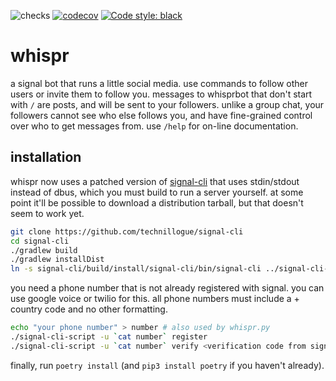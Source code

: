 ![checks](https://github.com/technillogue/whispr/workflows/checks/badge.svg)
[![codecov](https://codecov.io/gh/technillogue/whispr/branch/main/graph/badge.svg?token=bjcvyeVTsL)](https://codecov.io/gh/technillogue/whispr) [![Code style: black](https://img.shields.io/badge/code%20style-black-000000.svg)](https://github.com/psf/black) 

# whispr

a signal bot that runs a little social media. use commands to follow other users or invite them to follow you. messages to whisprbot that don't start with `/` are posts, and will be sent to your followers. unlike a group chat, your followers cannot see who else follows you, and have fine-grained control over who to get messages from. use `/help` for on-line documentation.


## installation 

whispr now uses a patched version of [signal-cli](https://github.com/techillogue/signal-cli) that uses stdin/stdout instead of dbus, which you must build to run a server yourself. at some point it'll be possible to download a distribution tarball, but that doesn't seem to work yet.

```sh
git clone https://github.com/technillogue/signal-cli
cd signal-cli
./gradlew build
./gradlew installDist
ln -s signal-cli/build/install/signal-cli/bin/signal-cli ../signal-cli-script
```

you need a phone number that is not already registered with signal. you can use google voice or twilio for this. all phone numbers must include a + country code and no other formatting.

```sh
echo "your phone number" > number # also used by whispr.py
./signal-cli-script -u `cat number` register
./signal-cli-script -u `cat number` verify <verification code from signal>
```

finally, run `poetry install` (and `pip3 install poetry` if you haven't already).
